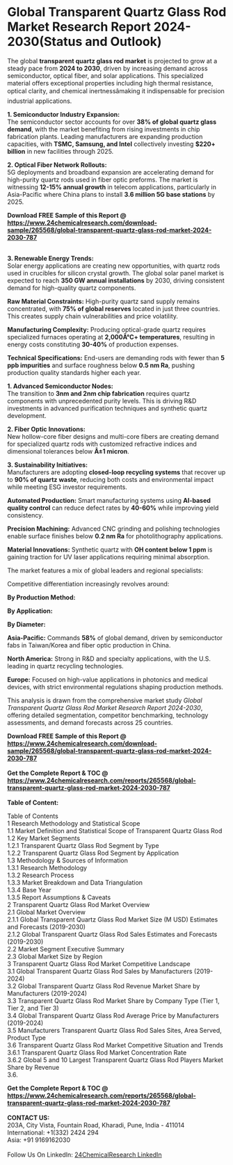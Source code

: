 <h1>Global Transparent Quartz Glass Rod Market Research Report 2024-2030(Status and Outlook)</h1><p>The global <strong>transparent quartz glass rod market</strong> is projected to grow at a steady pace from <strong>2024 to 2030</strong>, driven by increasing demand across semiconductor, optical fiber, and solar applications. This specialized material offers exceptional properties including high thermal resistance, optical clarity, and chemical inertnessâmaking it indispensable for precision industrial applications.</p><p><strong>1. Semiconductor Industry Expansion:</strong><br>
The semiconductor sector accounts for over <strong>38% of global quartz glass demand</strong>, with the market benefiting from rising investments in chip fabrication plants. Leading manufacturers are expanding production capacities, with <strong>TSMC, Samsung, and Intel</strong> collectively investing <strong>$220+ billion</strong> in new facilities through 2025.</p><p><strong>2. Optical Fiber Network Rollouts:</strong><br>
5G deployments and broadband expansion are accelerating demand for high-purity quartz rods used in fiber optic preforms. The market is witnessing <strong>12-15% annual growth</strong> in telecom applications, particularly in Asia-Pacific where China plans to install <strong>3.6 million 5G base stations</strong> by 2025.</p><div><b>Download FREE Sample of this Report @ 
            <a href="https://www.24chemicalresearch.com/download-sample/265568/global-transparent-quartz-glass-rod-market-2024-2030-787">
            https://www.24chemicalresearch.com/download-sample/265568/global-transparent-quartz-glass-rod-market-2024-2030-787</a></b></div><br><p><strong>3. Renewable Energy Trends:</strong><br>
Solar energy applications are creating new opportunities, with quartz rods used in crucibles for silicon crystal growth. The global solar panel market is expected to reach <strong>350 GW annual installations</strong> by 2030, driving consistent demand for high-quality quartz components.</p><p><strong>Raw Material Constraints:</strong> High-purity quartz sand supply remains concentrated, with <strong>75% of global reserves</strong> located in just three countries. This creates supply chain vulnerabilities and price volatility.</p><p><strong>Manufacturing Complexity:</strong> Producing optical-grade quartz requires specialized furnaces operating at <strong>2,000Â°C+ temperatures</strong>, resulting in energy costs constituting <strong>30-40%</strong> of production expenses.</p><p><strong>Technical Specifications:</strong> End-users are demanding rods with fewer than <strong>5 ppb impurities</strong> and surface roughness below <strong>0.5 nm Ra</strong>, pushing production quality standards higher each year.</p><p><strong>1. Advanced Semiconductor Nodes:</strong><br>
The transition to <strong>3nm and 2nm chip fabrication</strong> requires quartz components with unprecedented purity levels. This is driving R&amp;D investments in advanced purification techniques and synthetic quartz development.</p><p><strong>2. Fiber Optic Innovations:</strong><br>
New hollow-core fiber designs and multi-core fibers are creating demand for specialized quartz rods with customized refractive indices and dimensional tolerances below <strong>Â±1 micron</strong>.</p><p><strong>3. Sustainability Initiatives:</strong><br>
Manufacturers are adopting <strong>closed-loop recycling systems</strong> that recover up to <strong>90% of quartz waste</strong>, reducing both costs and environmental impact while meeting ESG investor requirements.</p><p><strong>Automated Production:</strong> Smart manufacturing systems using <strong>AI-based quality control</strong> can reduce defect rates by <strong>40-60%</strong> while improving yield consistency.</p><p><strong>Precision Machining:</strong> Advanced CNC grinding and polishing technologies enable surface finishes below <strong>0.2 nm Ra</strong> for photolithography applications.</p><p><strong>Material Innovations:</strong> Synthetic quartz with <strong>OH content below 1 ppm</strong> is gaining traction for UV laser applications requiring minimal absorption.</p><p>The market features a mix of global leaders and regional specialists:</p><p>Competitive differentiation increasingly revolves around:</p><p><strong>By Production Method:</strong></p><p><strong>By Application:</strong></p><p><strong>By Diameter:</strong></p><p><strong>Asia-Pacific:</strong> Commands <strong>58%</strong> of global demand, driven by semiconductor fabs in Taiwan/Korea and fiber optic production in China.</p><p><strong>North America:</strong> Strong in R&amp;D and specialty applications, with the U.S. leading in quartz recycling technologies.</p><p><strong>Europe:</strong> Focused on high-value applications in photonics and medical devices, with strict environmental regulations shaping production methods.</p><p>This analysis is drawn from the comprehensive market study <em>Global Transparent Quartz Glass Rod Market Research Report 2024-2030</em>, offering detailed segmentation, competitor benchmarking, technology assessments, and demand forecasts across 25 countries.</p><div><b>Download FREE Sample of this Report @ 
            <a href="https://www.24chemicalresearch.com/download-sample/265568/global-transparent-quartz-glass-rod-market-2024-2030-787">
            https://www.24chemicalresearch.com/download-sample/265568/global-transparent-quartz-glass-rod-market-2024-2030-787</a></b></div><br><div><b>Get the Complete Report & TOC @ 
            <a href="https://www.24chemicalresearch.com/reports/265568/global-transparent-quartz-glass-rod-market-2024-2030-787">
            https://www.24chemicalresearch.com/reports/265568/global-transparent-quartz-glass-rod-market-2024-2030-787</a></b></div><br>
            <b>Table of Content:</b><p>Table of Contents<br />
1 Research Methodology and Statistical Scope<br />
1.1 Market Definition and Statistical Scope of Transparent Quartz Glass Rod<br />
1.2 Key Market Segments<br />
1.2.1 Transparent Quartz Glass Rod Segment by Type<br />
1.2.2 Transparent Quartz Glass Rod Segment by Application<br />
1.3 Methodology & Sources of Information<br />
1.3.1 Research Methodology<br />
1.3.2 Research Process<br />
1.3.3 Market Breakdown and Data Triangulation<br />
1.3.4 Base Year<br />
1.3.5 Report Assumptions & Caveats<br />
2 Transparent Quartz Glass Rod Market Overview<br />
2.1 Global Market Overview<br />
2.1.1 Global Transparent Quartz Glass Rod Market Size (M USD) Estimates and Forecasts (2019-2030)<br />
2.1.2 Global Transparent Quartz Glass Rod Sales Estimates and Forecasts (2019-2030)<br />
2.2 Market Segment Executive Summary<br />
2.3 Global Market Size by Region<br />
3 Transparent Quartz Glass Rod Market Competitive Landscape<br />
3.1 Global Transparent Quartz Glass Rod Sales by Manufacturers (2019-2024)<br />
3.2 Global Transparent Quartz Glass Rod Revenue Market Share by Manufacturers (2019-2024)<br />
3.3 Transparent Quartz Glass Rod Market Share by Company Type (Tier 1, Tier 2, and Tier 3)<br />
3.4 Global Transparent Quartz Glass Rod Average Price by Manufacturers (2019-2024)<br />
3.5 Manufacturers Transparent Quartz Glass Rod Sales Sites, Area Served, Product Type<br />
3.6 Transparent Quartz Glass Rod Market Competitive Situation and Trends<br />
3.6.1 Transparent Quartz Glass Rod Market Concentration Rate<br />
3.6.2 Global 5 and 10 Largest Transparent Quartz Glass Rod Players Market Share by Revenue<br />
3.6.</p><div><b>Get the Complete Report & TOC @ 
            <a href="https://www.24chemicalresearch.com/reports/265568/global-transparent-quartz-glass-rod-market-2024-2030-787">
            https://www.24chemicalresearch.com/reports/265568/global-transparent-quartz-glass-rod-market-2024-2030-787</a></b></div><br><b>CONTACT US:</b><br>
            203A, City Vista, Fountain Road, Kharadi, Pune, India - 411014<br>
            International: +1(332) 2424 294<br>
            Asia: +91 9169162030 <br><br>
            Follow Us On LinkedIn: <a href="https://www.linkedin.com/company/24chemicalresearch/">24ChemicalResearch LinkedIn</a>